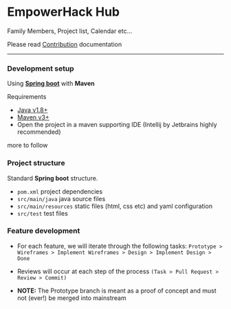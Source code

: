 # EmpowerHack Hub

Family Members, Project list, Calendar etc...

Please read [Contribution](CONTRIBUTING.md) documentation

---

### Development setup

Using **[Spring boot](http://projects.spring.io/spring-boot/)** with **Maven**

Requirements
* [Java v1.8+](http://www.oracle.com/technetwork/java/javase/downloads/jdk8-downloads-2133151.html)
* [Maven v3+](https://maven.apache.org/download.cgi)
* Open the project in a maven supporting IDE (Intellij by Jetbrains highly recommended)

more to follow

### Project structure

Standard **Spring boot** structure.

* `pom.xml` project dependencies
* `src/main/java` java source files
* `src/main/resources` static files (html, css etc) and yaml configuration
* `src/test` test files



### Feature development

* For each feature, we will iterate through the following tasks:
`Prototype > Wireframes > Implement Wireframes > Design > Implement Design > Done`


* Reviews will occur at each step of the process `(Task > Pull Request > Review > Commit)`


* **NOTE:** The Prototype branch is meant as a proof of concept and  must not (ever!) be merged into mainstream 

